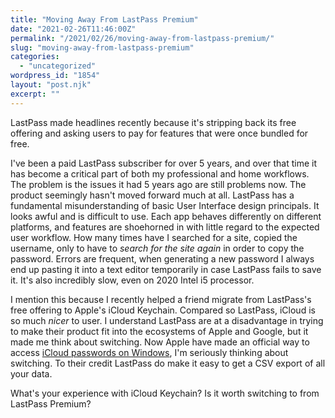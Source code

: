 ```yaml
---
title: "Moving Away From LastPass Premium"
date: "2021-02-26T11:46:00Z"
permalink: "/2021/02/26/moving-away-from-lastpass-premium/"
slug: "moving-away-from-lastpass-premium"
categories:
  - "uncategorized"
wordpress_id: "1854"
layout: "post.njk"
excerpt: ""
---
```


LastPass made headlines recently because it's stripping back its free offering and asking users to pay for features that were once bundled for free.

I've been a paid LastPass subscriber for over 5 years, and over that time it has become a critical part of both my professional and home workflows. The problem is the issues it had 5 years ago are still problems now. The product seemingly hasn't moved forward much at all. LastPass has a fundamental misunderstanding of basic User Interface design principals. It looks awful and is difficult to use. Each app behaves differently on different platforms, and features are shoehorned in with little regard to the expected user workflow. How many times have I searched for a site, copied the username, only to have to _search for the site again_ in order to copy the password. Errors are frequent, when generating a new password I always end up pasting it into a text editor temporarily in case LastPass fails to save it. It's also incredibly slow, even on 2020 Intel i5 processor.

I mention this because I recently helped a friend migrate from LastPass's free offering to Apple's iCloud Keychain. Compared so LastPass, iCloud is so much _nicer_ to user. I understand LastPass are at a disadvantage in trying to make their product fit into the ecosystems of Apple and Google, but it made me think about switching. Now Apple have made an official way to access [iCloud passwords on Windows](https://support.apple.com/en-gb/guide/icloud/mmfeee20145e/1.0/icloud/1.0), I'm seriously thinking about switching. To their credit LastPass do make it easy to get a CSV export of all your data.

What's your experience with iCloud Keychain? Is it worth switching to from LastPass Premium?
